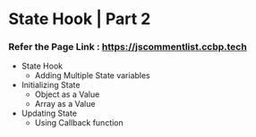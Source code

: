 # State Hook | Part 2

### Refer the Page Link : https://jscommentlist.ccbp.tech

- State Hook
  - Adding Multiple State variables
- Initializing State
  - Object as a Value
  - Array as a Value
- Updating State
  - Using Callback function

